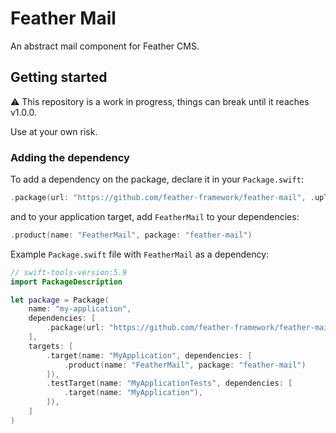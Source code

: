 # Feather Mail

An abstract mail component for Feather CMS.

## Getting started

⚠️ This repository is a work in progress, things can break until it reaches v1.0.0. 

Use at your own risk.

### Adding the dependency

To add a dependency on the package, declare it in your `Package.swift`:

```swift
.package(url: "https://github.com/feather-framework/feather-mail", .upToNextMinor(from: "0.4.0")),
```

and to your application target, add `FeatherMail` to your dependencies:

```swift
.product(name: "FeatherMail", package: "feather-mail")
```

Example `Package.swift` file with `FeatherMail` as a dependency:

```swift
// swift-tools-version:5.9
import PackageDescription

let package = Package(
    name: "my-application",
    dependencies: [
        .package(url: "https://github.com/feather-framework/feather-mail", .upToNextMinor(from: "0.4.0")),
    ],
    targets: [
        .target(name: "MyApplication", dependencies: [
            .product(name: "FeatherMail", package: "feather-mail")
        ]),
        .testTarget(name: "MyApplicationTests", dependencies: [
            .target(name: "MyApplication"),
        ]),
    ]
)
```

